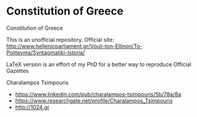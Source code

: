 Constitution of Greece
=========================

Constitution of Greece

This is an unofficial repository.
Official site: http://www.hellenicparliament.gr/Vouli-ton-Ellinon/To-Politevma/Syntagmatiki-Istoria/

LaTeX version is an effort of my PhD for a better way to reproduce Official Gazettes

Charalampos Tsimpouris
* https://www.linkedin.com/pub/charalampos-tsimpouris/5b/78a/8a
* https://www.researchgate.net/profile/Charalampos_Tsimpouris
* http://1024.gr


